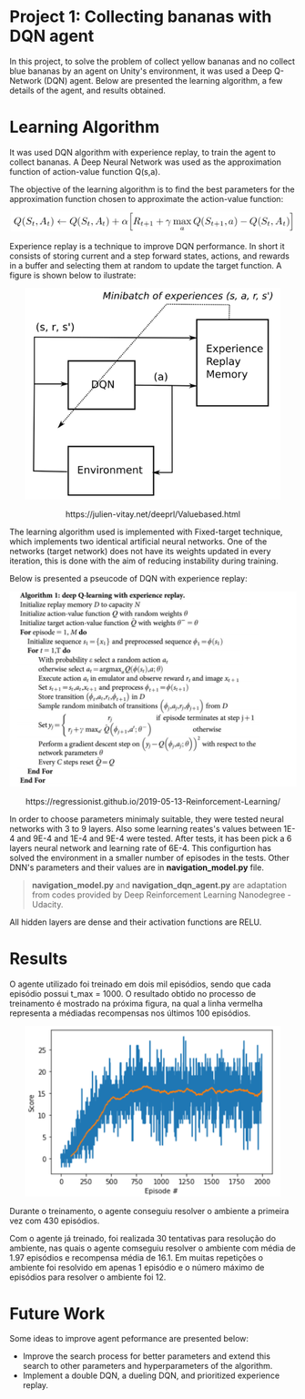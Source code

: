 # Project 1: Collecting bananas with DQN agent

In this project, to solve the problem of collect yellow bananas and no collect blue bananas by an agent on Unity's environment, it was used a  Deep Q-Network (DQN) agent. Below are presented the learning algorithm, a few details of the agent, and results obtained.

# Learning Algorithm

It was used DQN algorithm with experience replay, to train the agent to collect bananas. A Deep Neural Network was used as the approximation function of action-value function Q(s,a).

The objective of the learning algorithm is to find the best parameters for the approximation function chosen to approximate the action-value function:

<p align="center">
  <img src="q_sa_001.png" alt="drawing" width="500"/>
<p/>

Experience replay is a technique to improve DQN performance. In short it consists of storing current and a step forward states, actions, and rewards in a buffer and selecting them at random to update the target function. A figure is shown below to ilustrate:

<p align="center">
  <img src="experience_replay_001.png" alt="drawing" width="450"/>
<p/>

<p align="center">
  https://julien-vitay.net/deeprl/Valuebased.html
<p/>

The learning algorithm used is implemented with Fixed-target technique, which implements two identical artificial neural networks. One of the networks (target network) does not have its weights updated in every iteration, this is done with the aim of reducing instability during training.

Below is presented a pseucode of DQN with experience replay:


<p align="center">
  <img src="algorithm_experience_replay.png" alt="drawing" width="750"/>
<p/>
<p align="center">
  https://regressionist.github.io/2019-05-13-Reinforcement-Learning/
<p/>

In order to choose parameters minimaly suitable, they were tested neural networks with 3 to 9 layers. Also some learning reates's values between 1E-4 and 9E-4 and 1E-4 and 9E-4 were tested. After tests, it has been pick a 6 layers neural network and learning rate of 6E-4. This configurtion has solved the environment in a smaller number of episodes in the tests. Other DNN's parameters and their values are in **navigation_model.py** file.

> **navigation_model.py** and **navigation_dqn_agent.py** are adaptation from codes provided by Deep Reinforcement Learning Nanodegree - Udacity.

All hidden layers are dense and their activation functions are RELU. 

# Results

O agente utilizado foi treinado em dois mil episódios, sendo que cada episódio possui t_max = 1000. O resultado obtido no processo de treinamento é mostrado na próxima figura, na qual a linha vermelha representa a médiadas recompensas nos últimos 100 episódios.

<p align="center">
  <img src="result_plot.png" alt="drawing" width="450"/>
<p/>

Durante o treinamento, o agente conseguiu resolver o ambiente a primeira vez com 430 episódios.

Com o agente já treinado, foi realizada 30 tentativas para resolução do ambiente, nas quais o agente comseguiu resolver o ambiente com média de 1.97 episódios e recompensa média de 16.1. Em muitas repetições o ambiente foi resolvido em apenas 1 episódio e o número máximo de episódios para resolver o ambiente foi 12.

# Future Work

Some ideas to improve agent peformance are presented below:

- Improve the search process for better parameters and extend this search to other parameters and hyperparameters of the algorithm.
- Implement a double DQN, a dueling DQN, and prioritized experience replay.
